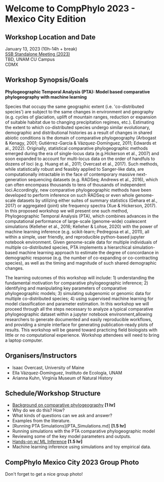 # Welcome to CompPhylo 2023 - Mexico City Edition

## Workshop Location and Date
January 13, 2023 (10h-14h + break)  
[SSB Standalone Meeting (2023)](https://www.ib.unam.mx/ib/ssb2023/)  
TBD, UNAM CU Campus  
CDMX

## Workshop Synopsis/Goals

**Phylogeographic Temporal Analysis (PTA): Model based comparative phylogeography with machine learning**

Species that occupy the same geographic extent (i.e. 'co-distributed species') are
subject to the same changes in environment and geography (e.g. cycles of glaciation,
uplift of mountain ranges, reduction or expansion of suitable habitat due to
changing precipitation regimes, etc.). Estimating the extent to which co-distributed
species undergo similar evolutionary, demographic and distributional histories as
a result of changes in shared abiotic conditions is the domain of comparative
phylogeography (Arbogast & Kenagy, 2001; Gutiérrez-García & Vázquez-Domínguez, 2011;
Edwards et al., 2022). Originally, statistical comparative phylogeographic methods
emerged during the era of single-locus data (e.g.Hickerson et al., 2007) and soon
expanded to account for multi-locus data on the order of handfuls to dozens of loci
(e.g. Huang et al., 2011; Overcast et al., 2017). Such methods, while statistically
robust and feasibly applied to Sanger-like data, are computationally intractable in 
the face of contemporary massive next-generation sequencing datasets (e.g. RADSeq;
Andrews et al., 2016), which can often encompass thousands to tens of thousands of
independent loci.Accordingly, new comparative phylogeographic methods have been
developed to perform inference on such RADSeq or even whole genome-scale datasets
by utilizing either suites of summary statistics (Gehara et al., 2017) or aggregated
(joint) site frequency spectra (Xue & Hickerson, 2017). In this proposed workshop we
will present one such method, Phylogeographic Temporal Analysis (PTA), which combines
advances in the computational performance of large-scale (genome-wide) coalescent
simulations (Kelleher et al., 2016; Kelleher & Lohse, 2020) with the power of machine
learning inference (e.g. scikit-learn; Pedregosa et al., 2011), all within a simple,
user friendly, and reproducible python-based jupyter notebook environment. Given
genome-scale data for multiple individuals of multiple co-distributed species, PTA
implements a hierarchical simulation-based machine learning approach to estimate the
degree of concordance in demographic response (e.g. the number of co-expanding or
co-contracting species), as well as the timing and magnitude of such shared demographic changes.

The learning outcomes of this workshop will include: 1) understanding the fundamental
motivation for comparative phylogeographic inference; 2) identifying and manipulating
key parameters of comparative phylogeographic models; 3) simulating subgenomic or genomic
data for multiple co-distributed species; 4) using supervised machine learning for model
classification and parameter estimation. In this workshop we will proceed through all the
steps necessary to analyze a typical comparative phylogeographic dataset within a jupyter
notebook environment,allowing researchers to generate documented and easily reproducible
workflows, and providing a simple interface for generating publication-ready plots of
results. This workshop will be geared toward practicing field biologists with little or
no computational experience. Workshop attendees will need to bring a laptop computer.

## Organisers/Instructors
  - Isaac Overcast, University of Maine
  - Ella Vázquez-Domínguez, Instituto de Ecología, UNAM
  - Arianna Kuhn, Virginia Museum of Natural History

## Schedule/Workshop Structure

* [Background on comparative phylogeography](https://docs.google.com/presentation/d/1lHaMy4gizGOZbfQ8-zJqNZjLqOv0gZ5s/edit?usp=sharing&ouid=104169659317553534133&rtpof=true&sd=true) **[1 hr]**
 * Why do we do this? How?
 * What kinds of questions can we ask and answer?
 * Examples from the literature.
* [Running PTA Simulations](PTA_Simulations.md] **[1.5 hr]**
 * Running simulations with the PTA comparative phylogeographic model
 * Reviewing some of the key model parameters and outputs.
* [Hands-on w/ ML Inference](PTA_Inference.md) **[1.5 hr]**
 * Machine learning inference using simulations and toy empirical data.

## CompPhylo Mexico City 2023 Group Photo
Don't forget to get a nice group photo!

